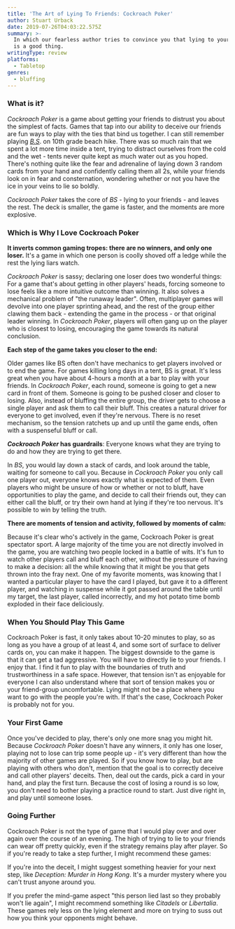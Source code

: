 ```yaml
---
title: 'The Art of Lying To Friends: Cockroach Poker'
author: Stuart Urback
date: 2019-07-26T04:03:22.575Z
summary: >-
  In which our fearless author tries to convince you that lying to your friends
  is a good thing.
writingType: review
platforms:
  - Tabletop
genres:
  - bluffing
---
```

### What is it?

_Cockroach Poker_ is a game about getting your friends to distrust you about the simplest of facts. Games that tap into our ability to deceive our friends are fun ways to play with the ties that bind us together.  I can still remember playing _[B.S](https://gamerules.com/rules/bullshit-card-game/)_. on 10th grade beach hike.  There was so much rain that we spent a lot more time inside a tent, trying to distract ourselves from the cold and the wet - tents never quite kept as much water out as you hoped. There's nothing quite like the fear and adrenaline of laying down 3 random cards from your hand and confidently calling them all 2s, while your friends look on in fear and consternation, wondering whether or not you have the ice in your veins to lie so boldly. 

_Cockroach Poker_ takes the core of _BS_ - lying to your friends - and leaves the rest.  The deck is smaller, the game is faster, and the moments are more explosive. 

### Which is Why I Love Cockroach Poker

**It inverts common gaming tropes: there are no winners, and only one loser.** It's a game in which one person is coolly shoved off a ledge while the rest the lying liars watch. 

_Cockroach Poker_ is sassy; declaring one loser does two wonderful things:    For a game that's about getting in other players' heads, forcing someone to lose feels like a more intuitive outcome than winning.  It also solves a mechanical problem of "the runaway leader".  Often, multiplayer games will devolve into one player sprinting ahead, and the rest of the group either clawing them back - extending the game in the process - or that original leader winning.  In _Cockroach Poker_, players will often gang up on the player who is closest to losing, encouraging the game towards its natural conclusion. 

**Each step of the game takes you closer to the end:**

Older games like BS often don't have mechanics to get players involved or to end the game.  For games killing long days in a tent, BS is great.  It's less great when you have about 4-hours a month at a bar to play with your friends.  In _Cockroach Poker_, each round, someone is going to get a new card in front of them.  Someone is going to be pushed closer and closer to losing.  Also, instead of bluffing the entire group, the driver gets to choose a single player and ask them to call their bluff. This creates a natural driver for everyone to get involved, even if they're nervous.  There is no reset mechanism, so the tension ratchets up and up until the game ends, often with a suspenseful bluff or call. 

**_Cockroach Poker_ has guardrails**: Everyone knows what they are trying to do and how they are trying to get there.  

In _BS_, you would lay down a stack of cards, and look around the table, waiting for someone to call you.  Because in _Cockroach Poker_ you only call one player out, everyone knows exactly what is expected of them.  Even players who might be unsure of how or whether or not to bluff, have opportunities to play the game, and decide to call their friends out, they can either call the bluff, or try their own hand at lying if they're too nervous.  It's possible to win by telling the truth.  

**There are moments of tension and activity, followed by moments of calm:**

Because it's clear who's actively in the game, Cockroach Poker is great spectator sport.  A large majority of the time you are not directly involved in the game, you are watching two people locked in a battle of wits. It's fun to watch other players call and bluff each other, without the pressure of having to make a decision: all the while knowing that it might be you that gets thrown into the fray next.  One of my favorite moments, was knowing that I wanted a particular player to have the card I played, but gave it to a different player, and watching in suspense while it got passed around the table until my target, the last player, called incorrectly, and my hot potato time bomb exploded in their face deliciously.  

### When You Should Play This Game

Cockroach Poker is fast, it only takes about 10-20 minutes to play, so as long as you have a group of at least 4, and some sort of surface to deliver cards on, you can make it happen.  The biggest downside to the game is that it can get a tad aggressive.  You will have to directly lie to your friends.  I enjoy that.  I  find it fun to play with the boundaries of truth and trustworthiness in a safe space. However, that tension isn't as enjoyable for everyone I can also understand where that sort of tension makes you or your friend-group uncomfortable.  Lying might not be a place where you want to go with the people you're with.  If that's the case, Cockroach Poker is probably not for you.  

### Your First Game

Once you've decided to play, there's only one more snag you might hit.  Because _Cockroach Poker_ doesn't have any winners, it only has one loser, playing not to lose can trip some people up - it's very different than how the majority of other games are played.  So if you know how to play, but are playing with others who don't, mention that the goal is to correctly deceive and call other players' deceits. Then, deal out the cards, pick a card in your hand, and play the first turn.  Because the cost of losing a round is so low, you don't need to bother playing a practice round to start.  Just dive right in, and play until someone loses.

### Going Further

Cockroach Poker is not the type of game that I would play over and over again over the course of an evening.  The high of trying to lie to your friends can wear off pretty quickly, even if the strategy remains play after player. So if you're ready to take a step further, I might recommend these games: 

If you're into the deceit, I might suggest something heavier for your next step, like _Deception: Murder in Hong Kong_.  It's a murder mystery where you can't trust anyone around you.  

If you prefer the mind-game aspect "this person lied last so they probably won't lie again", I might recommend something like _Citadels_ or _Libertalia_.  These games rely less on the lying element and more on trying to suss out how you think your opponents might behave.
